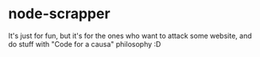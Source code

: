 # node-scrapper

It's just for fun, but it's for the ones who want to attack some website, and do stuff with "Code for a causa" philosophy :D

